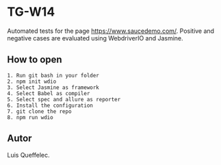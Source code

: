 # TG-W14

Automated tests for the page https://www.saucedemo.com/.
Positive and negative cases are evaluated using WebdriverIO and Jasmine.

## How to open

```
1. Run git bash in your folder
2. npm init wdio
3. Select Jasmine as framework
4. Select Babel as compiler
5. Select spec and allure as reporter
6. Install the configuration
7. git clone the repo
8. npm run wdio

```

## Autor

Luis Queffelec.
